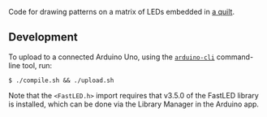 Code for drawing patterns on a matrix of LEDs embedded in [a quilt](https://home.theodoregray.com/quilts).

## Development

To upload to a connected Arduino Uno, using the [`arduino-cli`](https://github.com/arduino/arduino-cli) command-line tool, run:

```shell
$ ./compile.sh && ./upload.sh
```

Note that the `<FastLED.h>` import requires that v3.5.0 of the FastLED library is installed, which can be done via the Library Manager in the Arduino app.
